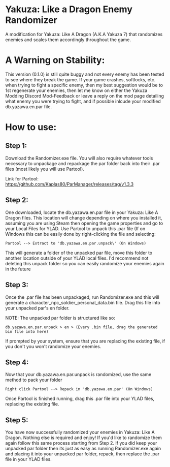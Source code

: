 # Yakuza: Like a Dragon Enemy Randomizer
A modification for Yakuza: Like A Dragon (A.K.A Yakuza 7) that randomizes enemies and scales them accordingly throughout the game.

# A Warning on Stability:
This version (0.1.0) is still quite buggy and not every enemy has been tested to see where they break the game.
If your game crashes, softlocks, etc. when trying to fight a specific enemy, then my best suggestion would be to 1st regenerate
your enemies, then let me know on either the Yakuza Modding Discord Mod-Feedback or leave a reply on the mod page
detailing what enemy you were trying to fight, and if possible inlcude your modified db.yazawa.en.par file.

# How to use:
 ## Step 1:
  
  Download the Randomizer.exe file. You will also require whatever tools necessary to unpackage and repackage the par folder
  back into their .par files (most likely you will use Partool). 

Link for Partool: https://github.com/Kaplas80/ParManager/releases/tag/v1.3.3
  
 ## Step 2:
  
  One downloaded, locate the db.yazawa.en.par file in your Yakuza: Like A Dragon files. This location will change depending on 
  where you installed it, assuming you are using Steam then opening the game properties and go to your Local Files for YLAD.
  Use Partool to unpack this .par file (If on Windows this can be easily done by right-clicking the file and selecting:

    Partool --> Extract to 'db.yazawa.en.par.unpack\' (On Windows)
  This will generate a folder of the unpacked par file, move this folder
  to another location outside of your YLAD local files. I'd recommend not deleting this unpack folder so you can easily randomize
  your enemies again in the future

 ## Step 3:
  
  Once the .par file has been unpackaged, run Randomizer.exe and this will generate a character_npc_soldier_personal_data.bin file.
  Drag this file into your unpacked par's en folder.
  
  NOTE: The unpacked par folder is structured like so:
    
    db.yazawa.en.par.unpack > en > (Every .bin file, drag the generated bin file into here)
    
  If prompted by your system, ensure that you are replacing the existing file, if you don't you won't randomize your enemies.

## Step 4:

  Now that your db.yazawa.en.par.unpack is randomized, use the same method to pack your folder 
  
    Right click Partool --> Repack in 'db.yazawa.en.par' (On Windows)
  
  Once Partool is finished running, drag this .par file into your YLAD files, replacing the existing file.
 
 ## Step 5:
  You have now successfully randomized your enemies in Yakuza: Like A Dragon. Nothing else is required and enjoy! If you'd like to randomize them again follow this same process starting from Step 2. If you did keep your unpacked par folder then its just as easy as running Randomizer.exe again and placing it into your unpacked par folder, repack, then replace the .par file in your YLAD files.
